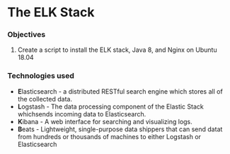 # The ELK Stack

### Objectives

1. Create a script to install the ELK stack, Java 8, and Nginx on Ubuntu 18.04

### Technologies used

* **E**lasticsearch - a distributed RESTful search engine which stores all of the collected data.
* **L**ogstash - The data processing component of the Elastic Stack whichsends incoming data to Elasticsearch.
* **K**ibana - A web interface for searching and visualizing logs.
* **B**eats - Lightweight, single-purpose data shippers that can send datat from hundreds or thousands of machines to either Logstash or Elasticsearch


